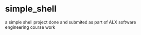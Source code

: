 # simple_shell
a simple shell project done and submited as part of ALX software engineering course work 

